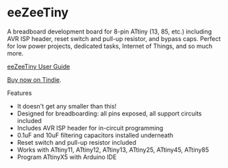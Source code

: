 # eeZeeTiny

A breadboard development board for 8-pin ATtiny (13, 85, etc.) including AVR ISP header, reset switch and pull-up resistor, and bypass caps. Perfect for low power projects, dedicated tasks, Internet of Things, and so much more.

[eeZeeTiny User Guide](documentation/)

[Buy now on Tindie](https://www.tindie.com/products/bot_thoughts/eezee-tiny-breakout-programming-board-kit/).

Features
* It doesn't get any smaller than this!
* Designed for breadboarding: all pins exposed, all support circuits included
* Includes AVR ISP header for in-circuit programming
* 0.1uF and 10uF filtering capacitors installed underneath
* Reset switch and pull-up resistor included
* Works with ATtiny11, ATtiny12, ATtiny13, ATtiny25, ATtiny45, ATtiny85
* Program ATtinyX5 with Arduino IDE
